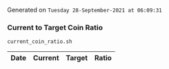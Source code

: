 Generated on `Tuesday 28-September-2021 at 06:09:31`

### Current to Target Coin Ratio
`current_coin_ratio.sh`

Date|Current|Target|Ratio
---|---|---|---
